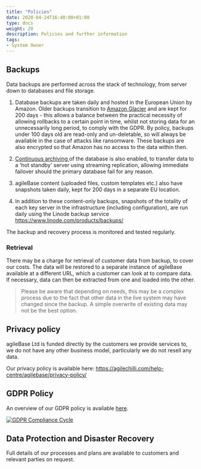 ```yaml
---
title: "Policies"
date: 2020-04-24T16:40:00+01:00
type: docs
weight: 20
description: Policies and further information
tags:
- System Owner
---
```

## Backups
Data backups are performed across the stack of technology, from server down to databases and file storage.

1) Database backups are taken daily and hosted in the European Union by Amazon. Older backups transition to [Amazon Glacier](https://aws.amazon.com/glacier/) and are kept for 200 days - this allows a balance between the practical necessity of allowing rollbacks to a certain point in time, whilst not storing data for an unnecessarily long period, to comply with the GDPR.
By policy, backups under 100 days old are read-only and un-deletable, so will always be available in the case of attacks like ransomware.
These backups are also encrypted so that Amazon has no access to the data within then.

2) [Continuous archiving ](https://www.postgresql.org/docs/current/warm-standby.html) of the database is also enabled, to transfer data to a 'hot standby' server using streaming replication, allowing immediate failover should the primary database fail for any reason.

3) agileBase content (uploaded files, custom templates etc.) also have snapshots taken daily, kept for 200 days in a separate EU location.

4) In addition to these content-only backups, snapshots of the totality of each key server in the infrastructure (including configuration), are run daily using the Linode backup service https://www.linode.com/products/backups/

The backup and recovery process is monitored and tested regularly.

### Retrieval
There may be a charge for retrieval of customer data from backup, to cover our costs. The data will be restored to a separate instance of agileBase available at a different URL, which a customer can look at to compare data. If necessary, data can then be extracted from one and loaded into the other.

> Please be aware that depending on needs, this may be a complex process due to the fact that other data in the live system may have changed since the backup. A simple overwrite of existing data may not be the best option.

## Privacy policy

agileBase Ltd is funded directly by the customers we provide services to, we do not have any other business model, particularly we do not resell any data.

Our privacy policy is available here: https://agilechilli.com/help-centre/agilebase/privacy-policy/

## GDPR Policy

An overview of our GDPR policy is available [here](/gdpr-overview.pdf).

[![GDPR Compliance Cycle](/gdpr-compliance-cycle.png)](/gdpr-overview.pdf)

## Data Protection and Disaster Recovery

Full details of our processes and plans are available to customers and relevant parties on request.
